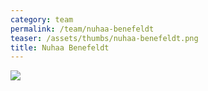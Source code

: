 ```yaml
---
category: team
permalink: /team/nuhaa-benefeldt
teaser: /assets/thumbs/nuhaa-benefeldt.png
title: Nuhaa Benefeldt
---
```


<img src="/assets/img/nuhaa-benefeldt.png" />

<!--
[Questionnare Answers](https://drive.google.com/open?id=1x_waFDakkcsCMcA4ls4ZAg9NZQOeyssYT3ymUM_PFog)
-->
